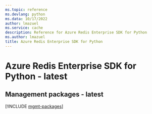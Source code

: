 ```yaml
---
ms.topic: reference
ms.devlang: python
ms.data: 10/17/2022
author: lmazuel
ms.service: cache
description: Reference for Azure Redis Enterprise SDK for Python
ms.author: lmazuel
title: Azure Redis Enterprise SDK for Python
---
```

# Azure Redis Enterprise SDK for Python - latest

## Management packages - latest
[!INCLUDE [mgmt-packages](redis-enterprise-mgmt-index.md)]
